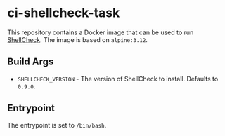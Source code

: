# ci-shellcheck-task

This repository contains a Docker image that can be used to run
[ShellCheck](https://www.shellcheck.net/). The image is based on `alpine:3.12`.

## Build Args

* `SHELLCHECK_VERSION` - The version of ShellCheck to install. Defaults to `0.9.0`.

## Entrypoint

The entrypoint is set to `/bin/bash`.

